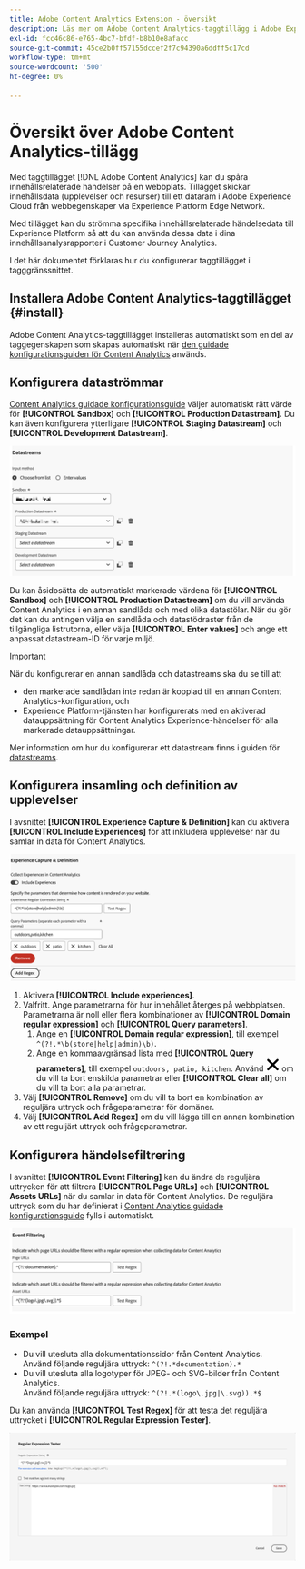 ```yaml
---
title: Adobe Content Analytics Extension - översikt
description: Läs mer om Adobe Content Analytics-taggtillägg i Adobe Experience Platform.
exl-id: fcc46c86-e765-4bc7-bfdf-b8b10e8afacc
source-git-commit: 45ce2b0ff57155dccef2f7c94390a6ddff5c17cd
workflow-type: tm+mt
source-wordcount: '500'
ht-degree: 0%

---
```


# Översikt över Adobe Content Analytics-tillägg

Med taggtillägget [!DNL Adobe Content Analytics] kan du spåra innehållsrelaterade händelser på en webbplats. Tillägget skickar innehållsdata (upplevelser och resurser) till ett dataram i Adobe Experience Cloud från webbegenskaper via Experience Platform Edge Network.

Med tillägget kan du strömma specifika innehållsrelaterade händelsedata till Experience Platform så att du kan använda dessa data i dina innehållsanalysrapporter i Customer Journey Analytics.

I det här dokumentet förklaras hur du konfigurerar taggtillägget i tagggränssnittet.

## Installera Adobe Content Analytics-taggtillägget {#install}

Adobe Content Analytics-taggtillägget installeras automatiskt som en del av taggegenskapen som skapas automatiskt när [den guidade konfigurationsguiden för Content Analytics](https://experienceleague.adobe.com/sv/docs/analytics-platform/using/content-analytics/configuration/guided) används.

<!--
### Manual installation

In case of a manual configuration, the Adobe Content Analytics tag extension needs a property to be installed on. If you have not done so already, see the documentation on [creating a tag property](https://experienceleague.adobe.com/sv/docs/platform-learn/implement-in-websites/configure-tags/create-a-property).

After you have created a property or when you select the property created using the [Content Analytics guided configuration wizard](https://experienceleague.adobe.com/sv/docs/analytics-platform/using/content-analytics/configuration/guided), open the property and select the **[!UICONTROL Extensions]** tab on the left side bar.

Select the **[!UICONTROL Catalog]** tab. From the list of available extensions, find the **[!DNL Adobe Content Analytics]** extension and select **[!UICONTROL Install]**.

![Image showing the Tags UI with the Web SDK extension selected](assets/aca-tag-install.png)

After selecting **[!UICONTROL Install]**, you must configure the Adobe Content Analytics tag extension and save the configuration.
-->

<!--
## Configure schema

The [Content Analytics guided configuration wizard](https://experienceleague.adobe.com/sv/docs/analytics-platform/using/content-analytics/configuration/guided) automatically populates the proper value for the **[!UICONTROL Tenant Schema Name]**. 

![Image that shows the Schema configuration of the Adobe Content Analytics tag extension in the Tags UI](assets/aca-tag-schema.png)

>[!WARNING]
>
>Do not modify the value for **[!UICONTROL Tenant Schema Name]**.

-->

## Konfigurera dataströmmar

[Content Analytics guidade konfigurationsguide](https://experienceleague.adobe.com/sv/docs/analytics-platform/using/content-analytics/configuration/guided) väljer automatiskt rätt värde för **[!UICONTROL Sandbox]** och **[!UICONTROL Production Datastream]**. Du kan även konfigurera ytterligare **[!UICONTROL Staging Datastream]** och **[!UICONTROL Development Datastream]**.

![Bild som visar dataströmskonfigurationen för Adobe Content Analytics-taggtillägget i tagggränssnittet](assets/aca-tag-datastreams.png)

Du kan åsidosätta de automatiskt markerade värdena för **[!UICONTROL Sandbox]** och **[!UICONTROL Production Datastream]** om du vill använda Content Analytics i en annan sandlåda och med olika datastölar. När du gör det kan du antingen välja en sandlåda och datastödraster från de tillgängliga listrutorna, eller välja **[!UICONTROL Enter values]** och ange ett anpassat datastream-ID för varje miljö.

>[!IMPORTANT]
>
>När du konfigurerar en annan sandlåda och datastreams ska du se till att
>
>* den markerade sandlådan inte redan är kopplad till en annan Content Analytics-konfiguration, och
>* Experience Platform-tjänsten har konfigurerats med en aktiverad datauppsättning för Content Analytics Experience-händelser för alla markerade datauppsättningar.

Mer information om hur du konfigurerar ett datastream finns i guiden för [datastreams](../../../../datastreams/overview.md).

## Konfigurera insamling och definition av upplevelser

I avsnittet **[!UICONTROL Experience Capture & Definition]** kan du aktivera **[!UICONTROL Include Experiences]** för att inkludera upplevelser när du samlar in data för Content Analytics.

![Bild som visar Experience Capture och Definition i tillägget](assets/aca-tag-experiencecapture.png)

1. Aktivera **[!UICONTROL Include experiences]**.
1. Valfritt. Ange parametrarna för hur innehållet återges på webbplatsen. Parametrarna är noll eller flera kombinationer av **[!UICONTROL Domain regular expression]** och **[!UICONTROL Query parameters]**.
   1. Ange en **[!UICONTROL Domain regular expression]**, till exempel `^(?!.*\b(store|help|admin)\b)`.
   1. Ange en kommaavgränsad lista med **[!UICONTROL Query parameters]**, till exempel `outdoors, patio, kitchen`.
Använd ![Stäng](./assets/CrossSize300.svg) om du vill ta bort enskilda parametrar eller **[!UICONTROL Clear all]** om du vill ta bort alla parametrar.
1. Välj **[!UICONTROL Remove]** om du vill ta bort en kombination av reguljära uttryck och frågeparametrar för domäner.
1. Välj **[!UICONTROL Add Regex]** om du vill lägga till en annan kombination av ett reguljärt uttryck och frågeparametrar.

## Konfigurera händelsefiltrering

I avsnittet **[!UICONTROL Event Filtering]** kan du ändra de reguljära uttrycken för att filtrera **[!UICONTROL Page URLs]** och **[!UICONTROL Assets URLs]** när du samlar in data för Content Analytics. De reguljära uttryck som du har definierat i [Content Analytics guidade konfigurationsguide](https://experienceleague.adobe.com/sv/docs/analytics-platform/using/content-analytics/configuration/guided) fylls i automatiskt.

![Bild som visar inställningarna för händelsefiltrering för Adobe Content Analytics-taggtillägget i tagggränssnittet](assets/aca-tag-eventfiltering.png)


### Exempel

* Du vill utesluta alla dokumentationssidor från Content Analytics.<br/>Använd följande reguljära uttryck: `^(?!.*documentation).*`
* Du vill utesluta alla logotyper för JPEG- och SVG-bilder från Content Analytics.<br/>Använd följande reguljära uttryck: `^(?!.*(logo\.jpg|\.svg)).*$`

Du kan använda **[!UICONTROL Test Regex]** för att testa det reguljära uttrycket i **[!UICONTROL Regular Expression Tester]**.

![Bild som visar det reguljära uttrycket provare för Adobe Content Analytics-taggtillägget i tagggränssnittet](assets/aca-tag-regextester.png)

